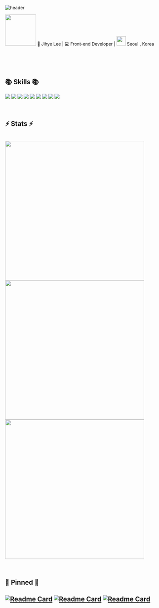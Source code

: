 ![header](https://capsule-render.vercel.app/api?type=waving&color=gradient&height=300&section=header&fontSize=90&text=Welcome&desc=jihye's%20GitHub&animation=twinkling&descSize=30&descAlignY=65)

<div align="left">
<span><img src="https://media.giphy.com/media/WUlplcMpOCEmTGBtBW/giphy.gif" width="100"></span>
<span>🙎 Jihye Lee  |  💻 Front-end Developer  |  <img src="https://media.giphy.com/media/7A80i85TlA7v3syRcV/giphy.gif" width="30"> Seoul , Korea</span>
<br>
<br>
 <!--sns-->
<!--a href="https://www.instagram.com/hye__s2s2/" title="Instagram Profile"><img src="https://img.shields.io/badge/Instagram-E4405F?style=for-the-badge&logo=Instagram&logoColor=white"> Instagram</a-->
<!-- // sns-->

<br><br>
 <!-- skills -->
 <h2>📚 Skills 📚</h2>
<img src="https://img.shields.io/badge/HTML-E34F26?style=for-the-badge&logo=HTML5&logoColor=white">
<img src="https://img.shields.io/badge/CSS-1572B6?style=for-the-badge&logo=CSS3&logoColor=white">
<img src="https://img.shields.io/badge/styled%20components-DB7093?style=for-the-badge&logo=styled-components&logoColor=white">
<img src="https://img.shields.io/badge/JavaScript-F7DF1E?style=for-the-badge&logo=JavaScript&logoColor=white">
<img src="https://img.shields.io/badge/TypeScript-3178C6?style=for-the-badge&logo=TypeScript&logoColor=white">
<img src="https://img.shields.io/badge/React-61DAFB?style=for-the-badge&logo=React&logoColor=white">
<img src="https://img.shields.io/badge/Next.js-000000?style=for-the-badge&logo=Next.js&logoColor=white">
<img src="https://img.shields.io/badge/Sass-CC6699?style=for-the-badge&logo=Sass&logoColor=white">
<img src="https://img.shields.io/badge/jQuery-0769AD?style=for-the-badge&logo=jQuery&logoColor=white">
<br><br>
 <!-- skills -->
 
 
 <br>
<h2 align="left">⚡ Stats ⚡</h2>
<br>

 <img src="http://github-readme-streak-stats.herokuapp.com?user=jihyelee329&theme=highcontrast&hide_border=true&date_format=M%20j%5B%2C%20Y%5D&sideNums=FF9E08&stroke=FFFFFF&background=20232A" width=450/>

 <!-- total commit && etc. -->


  <img width=450 src="https://github-readme-stats.vercel.app/api?username=jihyelee329&show_icons=true&count_private=true&bg_color=20232A&title_color=FF9A00&text_color=ffffff&icon_color=98E0AD&locale=kr&disable_animations=true&include_all_commits=true" />

  <div align=left>
    <a href="https://github.com/anuraghazra/github-readme-stats">
      <img width=450 src="https://github-readme-stats.vercel.app/api/top-langs/?username=jihyelee329&hide=c%23,powershell,Mathematica,Ruby,Objective-C,Objective-C%2b%2b,Cuda&title_color=ffffff&text_color=ffffff&icon_color=61dafb&bg_color=20232a&langs_count=8&layout=compact&border_color=61dafb&hide_border=true" />
    </a>
  </div>
  <br>
<br>
 
 
 <h2>📌 Pinned 📌<h2>

<!-- Pin -->
[![Readme Card](https://github-readme-stats.vercel.app/api/pin/?username=jihyelee329&repo=Hacker-News&theme=flag-india&border_color=98E0AD)](https://github.com/jihyeLee329/Hacker-News)
[![Readme Card](https://github-readme-stats.vercel.app/api/pin/?username=jihyelee329&repo=jsChallenge-cyworld&theme=flag-india&border_color=98E0AD)](https://github.com/jihyeLee329/jsChallenge-cyworld)
[![Readme Card](https://github-readme-stats.vercel.app/api/pin/?username=jihyelee329&repo=covid-solution&theme=flag-india&border_color=98E0AD)](https://github.com/jihyeLee329/covid-solution)

<!--
**jihyeLee329/jihyelee329** is a ✨ _special_ ✨ repository because its `README.md` (this file) appears on your GitHub profile.

Here are some ideas to get you started:

- 🔭 I’m currently working on ...
- 🌱 I’m currently learning ...
- 👯 I’m looking to collaborate on ...
- 🤔 I’m looking for help with ...
- 💬 Ask me about ...
- 📫 How to reach me: ...
- 😄 Pronouns: ...
- ⚡ Fun fact: ...
-->
